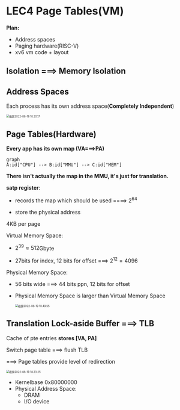 # LEC4 Page Tables(VM)

**Plan:**

- Address spaces
- Paging hardware(RISC-V)
- xv6 vm code + layout

## Isolation ===> Memory Isolation

## **Address Spaces**

Each process has its own address space(**Completely Independent**)

<img src="https://xmtxpic.oss-cn-hangzhou.aliyuncs.com/img/%E6%88%AA%E5%B1%8F2022-08-19%2010.20.17.png" alt="截屏2022-08-19 10.20.17" style="zoom:50%;" />

## Page Tables(Hardware)

**Every app has its own map (VA===>PA)**

```mermaid
graph 
A:id["CPU"] --> B:id["MMU"] --> C:id["MEM"]
```

**There isn't actually the map in the MMU, it's just for translation.**

**satp register**:

- records the map which should be used ====> $2^{64}$

- store the physical address

4KB per page

Virtual Memory Space:

- $2^{39}\approx512$Gbyte

- 27bits for index, 12 bits for offset ===> $2^{12} = 4096$

Physical Memory Space:

- 56 bits wide ===> 44 bits ppn, 12 bits for offset

- Physical Memory Space is larger than Virtual Memory Space

  <img src="https://xmtxpic.oss-cn-hangzhou.aliyuncs.com/img/%E6%88%AA%E5%B1%8F2022-08-19%2010.49.55.png" alt="截屏2022-08-19 10.49.55" style="zoom:50%;" />

## Translation Lock-aside Buffer ===> TLB

Cache of pte entries **stores [VA, PA]**

Switch page table ===> flush TLB

===> Page tables provide level of redirection

<img src="https://xmtxpic.oss-cn-hangzhou.aliyuncs.com/img/%E6%88%AA%E5%B1%8F2022-08-19%2018.23.25.png" alt="截屏2022-08-19 18.23.25" style="zoom:50%;" />

- Kernelbase 0x80000000
- Physical Address Space:
  - DRAM
  - I/O device